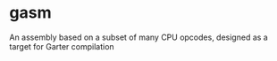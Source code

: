 # gasm
An assembly based on a subset of many CPU opcodes, designed as a target for Garter compilation
